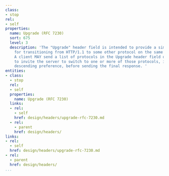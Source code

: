 ```yaml
---
class:
- stop
rel:
- self
properties:
  name: Upgrade (RFC 7230)
  sort: 675
  level: 3
  description: 'The "Upgrade" header field is intended to provide a simple mechanism
    for transitioning from HTTP/1.1 to some other protocol on the same connection.
    A client MAY send a list of protocols in the Upgrade header field of a request
    to invite the server to switch to one or more of those protocols, in order of
    descending preference, before sending the final response. '
entities:
- class:
  - stop
  rel:
  - self
  properties:
    name: Upgrade (RFC 7230)
  links:
  - rel:
    - self
    href: design/headers/upgrade-rfc-7230.md
  - rel:
    - parent
    href: design/headers/
links:
- rel:
  - self
  href: design/headers/upgrade-rfc-7230.md
- rel:
  - parent
  href: design/headers/
...
```

